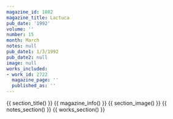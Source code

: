 ```yaml
---
magazine_id: 1082
magazine_title: Lactuca
pub_date: '1992'
volume: ''
number: 15
month: March
notes: null
pub_date1: 1/3/1992
pub_date2: null
image: null
works_included:
- work_id: 2722
  magazine_page: ''
  published_as: ''
---
```


{{ section_title() }}
{{ magazine_info() }}
{{ section_image() }}
{{ notes_section() }}
{{ works_section() }}
